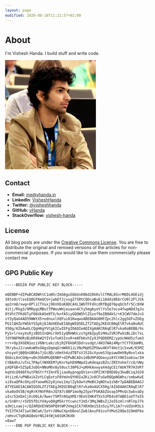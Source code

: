 ```yaml
---
layout: page
modified: 2020-08-18T11:21:57+02:00
---
```


# About

I'm Vishesh Handa. I build stuff and write code.

![Vishesh Handa](/blog/images/2015/08/16/vhanda.jpg)


## Contact

* **Email:** [me@vhanda.in](mailto:me@vhanda.in)
* **LinkedIn**: [VisheshHanda](https://www.linkedin.com/in/visheshhanda/)
* **Twitter:** [@visheshhanda](https://twitter.com/visheshhanda)
* **GitHub:** [vHanda](https://github.com/vHanda)
* **StackOverflow:** [vishesh-handa](http://stackoverflow.com/users/147435/vishesh-handa)

## License

All blog posts are under the [Creative Commons License](http://creativecommons.org/licenses/by-nc/4.0/). You are free to distribute the original and remixed versions of the articles for non-commercial purposes. If you would like to use them commercially please contact me

## GPG Public Key

```
-----BEGIN PGP PUBLIC KEY BLOCK-----

mQENBF+dIPwBCADWhtC1oWSrZmG6gu5bbUsK0bd28kKvlCfMAL8SvrM6Di4GEidj
38to9ctlosEQOUfKmQCU+jwbDfJjvsgZ7SRtCQOcaBvEi18ddi0E6rCU0l2PlJSk
ap3rm8/xwg+8PliCTVuxj9bVXEoK8DCAXL1WbTFFdVcdRfBgQ76pqbCbfr5Cc0XW
4itj/Rkg3/9MHygLMButTPWovWHjeuaxn4CYy5mg6yeYlYs5e7oco4fwpNDdJgJu
OtVhtTFKdGTyF86UkASm9TX/knfA5iyGQOW5hlZSzof9oIB0AkS/+K3CWV7dmJcG
sY3yQaG4AD59WWtX5+odnuxlXQFui81KwqwxABEBAAG0HFZpc2hlc2ggSGFuZGEg
PG1lQHZoYW5kYS5pbj6JAU4EEwEIADgWIQSDLZf2TAEgJKEUCB0qElR7vka0oAUC
X50g/AIbAwULCQgHAgYVCgkICwIEFgIDAQIeAQIXgAAKCRAqElR7vka0oBEBB/9s
PyS+lrnxyXsRjzBDSInQHirXH51yQRHWUczsYgX6ZpyDiM4uIVRJPwXzBLiDc7xL
7dY9NFMdRzBiKR9kW2YIV1vToKSInsR+m8FbKvhIy9JFQDDEMZ/ypUcNHd5zfum3
rr++Op3XGEN1oziV6NrLek/zbjR2F6kbR3Ddrusdgt/4N37WAi4MprYCYfO3mHRL
7KrybuJJ/umAuW9sOAgsDqmqGrmW8X1iLVNzMqHSZPUwu4KVT4Hst1c5xwK/K5MZ
shsyeYjB0QnGBOAs7jGc8D/z0mth4zdTBTsVJ52GcXyomSJUpiwwOmVByNvxlxka
QbbcL6nCGHp+u0n3Ob0MuQENBF+dIPwBCADs1dBd9PdQGeuyzAYCVAKIoabiw/IH
CYBA4hz/uTxL7PAplYWXKEM7yKnrhphDXMWpd1uKdeqazBZn/ZRIVohm7/c8/UWy
pXQFGB+5ZSpEJoDG+NNoMOv0y50uct30P6J+pRHkAxwyaX4dgCEifAUKTR7HJVRf
kqVdcQ946FXutFNSYrfYZ4nFEjiaoHypnqpQVie+cOPZJKYB9E6by3kwBCsqJdJO
4tiiz6/uPNBaikZoYLCqEotsF0YmUnQYHOIaZKiJv0CFuGeRQQpNGWhs/smbwKwE
xi9saQPAcOXyzOYaowHU2y8jnwi1mylZybOwYzMeBVJqNOtw1shBr7pDABEBAAGJ
ATYEGAEIACAWIQSDLZf2TAEgJKEUCB0qElR7vka0oAUCX50g/AIbDAAKCRAqElR7
vka0oOV3B/4gRrKYNVFR6nJQ7A7c8BP1mo9p25pofFbKAbZUvap3PMvQc5wbvaDy
uIn/52m5mljXcO6LA/9wer7SMTn9GqXMIr9EeVZHK4TXvS3PD4s07ABD1xUTfeIk
o/SnBYr/+5VD5fDiYU4yoQ0gM5krYtcwncYJm5r3MqJWBsZj2e55zmlrnRlVpJ7k
a3HjLxaej+/QZ4RQVEVWSHPQ9tWPJVmg1Ck7XRXOm15In5zy7FL1A7rvUZUnM3LS
fVI3THJ4TiwV3NCwX/IoY+J0NuCXpnDDoalZw8JAxuF01coYVMuS28Qe319m0F6e
/eHsvCTq0UAQ8eUrNGJ4tWjk6SOK3KXN
=0aw7
-----END PGP PUBLIC KEY BLOCK-----
```
